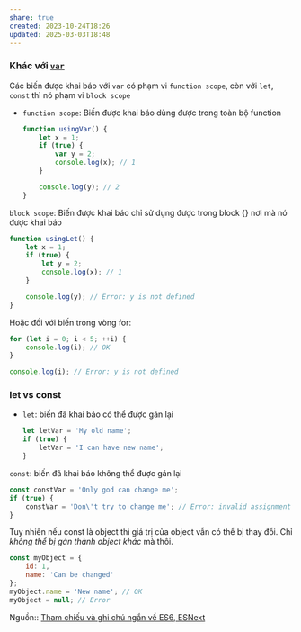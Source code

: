 ```yaml
---
share: true
created: 2023-10-24T18:26
updated: 2025-03-03T18:48
---
```

### Khác với [`var`](https://developer.mozilla.org/en-US/docs/Web/JavaScript/Reference/Statements/var)

Các biến được khai báo với `var` có phạm vi `function scope`, còn với `let`, `const` thì nó phạm vi `block scope`

- `function scope`: Biến được khai báo dùng được trong toàn bộ function
    
    ```js
    function usingVar() {
        let x = 1;
        if (true) {
            var y = 2;
            console.log(x); // 1
        }
    
        console.log(y); // 2
    }
    ```
    

`block scope`: Biến được khai báo chỉ sử dụng được trong block {} nơi mà nó được khai báo

```js
function usingLet() {
    let x = 1;
    if (true) {
        let y = 2;
        console.log(x); // 1
    }

    console.log(y); // Error: y is not defined
}
```

Hoặc đối với biến trong vòng for:

```js
for (let i = 0; i < 5; ++i) {
    console.log(i); // OK
}

console.log(i); // Error: y is not defined
```

### let vs const

- `let`: biến đã khai báo có thể được gán lại
    
    ```js
    let letVar = 'My old name';
    if (true) {
        letVar = 'I can have new name';
    }
    ```
    

`const`: biến đã khai báo không thể được gán lại

```js
const constVar = 'Only god can change me';
if (true) {
    constVar = 'Don\'t try to change me'; // Error: invalid assignment
}
```

Tuy nhiên nếu const là object thì giá trị của object vẫn có thể bị thay đổi. Chỉ _không thể bị gán thành object khác_ mà thôi.

```js
const myObject = {
    id: 1,
    name: 'Can be changed'
};
myObject.name = 'New name'; // OK
myObject = null; // Error
```

Nguồn:: [Tham chiếu và ghi chú ngắn về ES6, ESNext](https://viblo.asia/p/tham-chieu-va-ghi-chu-ngan-ve-es6-esnext-Do7544PQ5M6)
